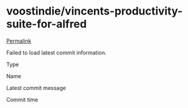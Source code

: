 # voostindie/vincents-productivity-suite-for-alfred

 [Permalink](https://github.com/voostindie/vincents-productivity-suite-for-alfred/tree/6615a207981e1f11c2e4f16302489101999d2e3b/bitbar)

 Failed to load latest commit information.

Type

Name

Latest commit message

Commit time

